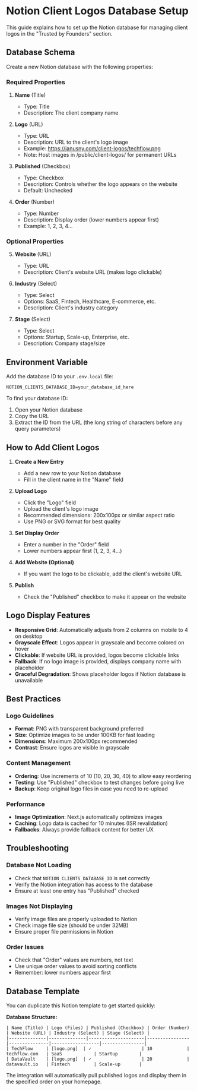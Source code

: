 # Notion Client Logos Database Setup

This guide explains how to set up the Notion database for managing client logos in the "Trusted by Founders" section.

## Database Schema

Create a new Notion database with the following properties:

### Required Properties

1. **Name** (Title)
   - Type: Title
   - Description: The client company name

2. **Logo** (URL)
   - Type: URL
   - Description: URL to the client's logo image
   - Example: https://janusny.com/client-logos/techflow.png
   - Note: Host images in /public/client-logos/ for permanent URLs

3. **Published** (Checkbox)
   - Type: Checkbox
   - Description: Controls whether the logo appears on the website
   - Default: Unchecked

4. **Order** (Number)
   - Type: Number
   - Description: Display order (lower numbers appear first)
   - Example: 1, 2, 3, 4...

### Optional Properties

5. **Website** (URL)
   - Type: URL
   - Description: Client's website URL (makes logo clickable)

6. **Industry** (Select)
   - Type: Select
   - Options: SaaS, Fintech, Healthcare, E-commerce, etc.
   - Description: Client's industry category

7. **Stage** (Select)
   - Type: Select
   - Options: Startup, Scale-up, Enterprise, etc.
   - Description: Company stage/size

## Environment Variable

Add the database ID to your `.env.local` file:

```env
NOTION_CLIENTS_DATABASE_ID=your_database_id_here
```

To find your database ID:
1. Open your Notion database
2. Copy the URL
3. Extract the ID from the URL (the long string of characters before any query parameters)

## How to Add Client Logos

1. **Create a New Entry**
   - Add a new row to your Notion database
   - Fill in the client name in the "Name" field

2. **Upload Logo**
   - Click the "Logo" field
   - Upload the client's logo image
   - Recommended dimensions: 200x100px or similar aspect ratio
   - Use PNG or SVG format for best quality

3. **Set Display Order**
   - Enter a number in the "Order" field
   - Lower numbers appear first (1, 2, 3, 4...)

4. **Add Website (Optional)**
   - If you want the logo to be clickable, add the client's website URL

5. **Publish**
   - Check the "Published" checkbox to make it appear on the website

## Logo Display Features

- **Responsive Grid**: Automatically adjusts from 2 columns on mobile to 4 on desktop
- **Grayscale Effect**: Logos appear in grayscale and become colored on hover
- **Clickable**: If website URL is provided, logos become clickable links
- **Fallback**: If no logo image is provided, displays company name with placeholder
- **Graceful Degradation**: Shows placeholder logos if Notion database is unavailable

## Best Practices

### Logo Guidelines
- **Format**: PNG with transparent background preferred
- **Size**: Optimize images to be under 100KB for fast loading
- **Dimensions**: Maximum 200x100px recommended
- **Contrast**: Ensure logos are visible in grayscale

### Content Management
- **Ordering**: Use increments of 10 (10, 20, 30, 40) to allow easy reordering
- **Testing**: Use "Published" checkbox to test changes before going live
- **Backup**: Keep original logo files in case you need to re-upload

### Performance
- **Image Optimization**: Next.js automatically optimizes images
- **Caching**: Logo data is cached for 10 minutes (ISR revalidation)
- **Fallbacks**: Always provide fallback content for better UX

## Troubleshooting

### Database Not Loading
- Check that `NOTION_CLIENTS_DATABASE_ID` is set correctly
- Verify the Notion integration has access to the database
- Ensure at least one entry has "Published" checked

### Images Not Displaying
- Verify image files are properly uploaded to Notion
- Check image file size (should be under 32MB)
- Ensure proper file permissions in Notion

### Order Issues
- Check that "Order" values are numbers, not text
- Use unique order values to avoid sorting conflicts
- Remember: lower numbers appear first

## Database Template

You can duplicate this Notion template to get started quickly:

**Database Structure:**
```
| Name (Title) | Logo (Files) | Published (Checkbox) | Order (Number) | Website (URL) | Industry (Select) | Stage (Select) |
|--------------|--------------|---------------------|----------------|---------------|------------------|----------------|
| TechFlow     | [logo.png]  | ✓                   | 10             | techflow.com   | SaaS            | Startup        |
| DataVault    | [logo.png]  | ✓                   | 20             | datavault.io   | Fintech         | Scale-up       |
```

The integration will automatically pull published logos and display them in the specified order on your homepage.